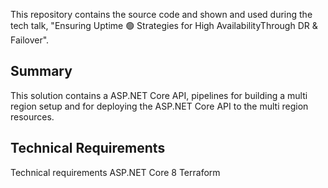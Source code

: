 This repository contains the source code and shown and used during the tech talk, "Ensuring Uptime 🟢 ​Strategies for High Availability ​Through DR & Failover​".

## Summary

This solution contains a ASP.NET Core API, pipelines for building a multi region setup and for deploying the ASP.NET Core API to the multi region resources.

## Technical Requirements

Technical requirements
ASP.NET Core 8
Terraform
